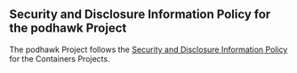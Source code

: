 ## Security and Disclosure Information Policy for the podhawk Project

The podhawk Project follows the [Security and Disclosure Information Policy](https://github.com/containers/common/blob/master/SECURITY.md) for the Containers Projects.

